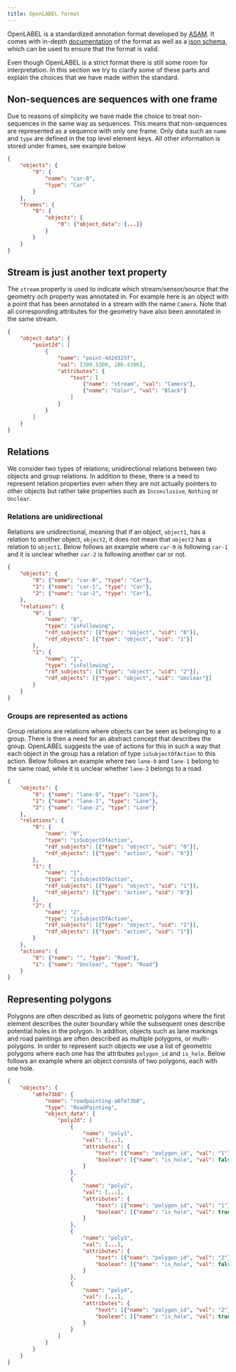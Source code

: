 ```yaml
---
title: OpenLABEL format
---
```


OpenLABEL is a standardized annotation format developed by [ASAM](https://www.asam.net/). 
It comes with in-depth [documentation](http://www.asam.net/project-detail/asam-openlabel-v100/) of the format as well
as a [json schema](https://openlabel.asam.net/V1-0-0/schema/openlabel_json_schema.json), which can be used to ensure
that the format is valid.

Even though OpenLABEL is a strict format there is still some room for interpretation. In this section we try to clarify
some of these parts and explain the choices that we have made within the standard.

## Non-sequences are sequences with one frame

Due to reasons of simplicity we have made the choice to treat non-sequences in the same way as sequences. This
means that non-sequences are represented as a sequence with only one frame. Only data such as `name` and `type` are defined
in the top level element keys. All other information is stored under frames, see example below

```json
{
    "objects": {
        "0": {
            "name": "car-0",
            "type": "Car"
        }
    },
    "frames": {
        "0": {
            "objects": {
                "0": {"object_data": {...}}
            }
        }
    }
}
```

## Stream is just another text property

The `stream` property is used to indicate which stream/sensor/source that the geometry och property was annotated in.
For example here is an object with a point that has been annotated in a stream with the name `Camera`. Note that all
corresponding attributes for the geometry have also been annotated in the same stream.

```json
{
    "object_data": {
        "point2d": [
            {
                "name": "point-4d2d325f",
                "val": [300.5300, 286.4396],
                "attributes": {
                    "text": [
                        {"name": "stream", "val": "Camera"},
                        {"name": "Color", "val": "Black"}
                    ]
                }
            }
        ]
    }
}
```


## Relations

We consider two types of relations; unidirectional relations between two objects and group relations.
In addition to these, there is a need to represent relation properties even when they are not actually pointers to other
objects but rather take properties such as `Inconclusive`, `Nothing` or `Unclear`.

### Relations are unidirectional

Relations are unidirectional, meaning that if an object, `object1`, has a relation to another object, `object2`, it does
not mean that `object2` has a relation to `object1`. Below follows an example where `car-0` is following `car-1` and 
it is unclear whether `car-2` is following another car or not.

```json
{
    "objects": {
        "0": {"name": "car-0", "type": "Car"},
        "1": {"name": "car-1", "type": "Car"},
        "2": {"name": "car-2", "type": "Car"},
    },
    "relations": {
        "0": {
            "name": "0",
            "type": "isFollowing",
            "rdf_subjects": [{"type": "object", "uid": "0"}],
            "rdf_objects": [{"type": "object", "uid": "1"}]
        },
        "1": {
            "name": "1",
            "type": "isFollowing",
            "rdf_subjects": [{"type": "object", "uid": "2"}],
            "rdf_objects": [{"type": "object", "uid": "Unclear"}]
        }
    }
}
```

### Groups are represented as actions

Group relations are relations where objects can be seen as belonging to a group. There is then a need for an abstract
concept that describes the group. OpenLABEL suggests the use of actions for this in such a way that each object in the 
group has a relation of type `isSubjectOfAction` to this action. Below follows an example where two `lane-0` and `lane-1`
belong to the same road, while it is unclear whether `lane-2` belongs to a road.

```json
{
    "objects": {
        "0": {"name": "lane-0", "type": "Lane"},
        "1": {"name": "lane-1", "type": "Lane"},
        "2": {"name": "lane-2", "type": "Lane"}
    },
    "relations": {
        "0": {
            "name": "0",
            "type": "isSubjectOfAction",
            "rdf_subjects": [{"type": "object", "uid": "0"}],
            "rdf_objects": [{"type": "action", "uid": "0"}]
        },
        "1": {
            "name": "1",
            "type": "isSubjectOfAction",
            "rdf_subjects": [{"type": "object", "uid": "1"}],
            "rdf_objects": [{"type": "action", "uid": "0"}]
        },
        "2": {
            "name": "2",
            "type": "isSubjectOfAction",
            "rdf_subjects": [{"type": "object", "uid": "1"}],
            "rdf_objects": [{"type": "action", "uid": "1"}]
        }
    },
    "actions": {
        "0": {"name": "", "type": "Road"},
        "1": {"name": "Unclear", "type": "Road"}
    }
}
```


## Representing polygons

Polygons are often described as lists of geometric polygons where the first element describes the outer boundary while
the subsequent ones describe potential holes in the polygon. In addition, objects such as lane markings and road paintings
are often described as multiple polygons, or multi-polygons. In order to represent such objects we use a list of geometric
polygons where each one has the attributes `polygon_id` and `is_hole`. Below follows an example where an object consists
of two polygons, each with one hole.


```json
{
    "objects": {
        "a6fe73b8": {
            "name": "roadpainting-a6fe73b8",
            "type": "RoadPainting",
            "object_data": {
                "poly2d": [
                    {
                        "name": "poly1",
                        "val": [...],
                        "attributes": {
                            "text": [{"name": "polygon_id", "val": "1"}],
                            "boolean": [{"name": "is_hole", "val": false}]
                        }
                    },
                    {
                        "name": "poly2",
                        "val": [...],
                        "attributes": {
                            "text": [{"name": "polygon_id", "val": "1"}],
                            "boolean": [{"name": "is_hole", "val": true}]
                        }
                    },
                    {
                        "name": "poly3",
                        "val": [...],
                        "attributes": {
                            "text": [{"name": "polygon_id", "val": "2"}],
                            "boolean": [{"name": "is_hole", "val": false}]
                        }
                    },
                    {
                        "name": "poly4",
                        "val": [...],
                        "attributes": {
                            "text": [{"name": "polygon_id", "val": "2"}],
                            "boolean": [{"name": "is_hole", "val": true}]
                        }
                    }
                ]
            }
        }
    }
}


```